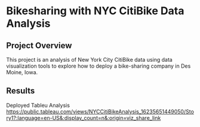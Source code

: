 # Bikesharing with NYC CitiBike Data Analysis

## Project Overview
This project is an analysis of New York City CitiBike data using data visualization tools to explore how to deploy a bike-sharing company in Des Moine, Iowa.

## Results

Deployed Tableu Analysis
https://public.tableau.com/views/NYCCitiBikeAnalysis_16235651449050/Story1?:language=en-US&:display_count=n&:origin=viz_share_link


